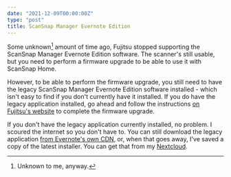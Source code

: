 ```yaml
---
date: "2021-12-09T00:00:00Z"
type: "post"
title: ScanSnap Manager Evernote Edition
---
```


Some unknown[^1] amount of time ago, Fujitsu stopped supporting the
ScanSnap Manager Evernote Edition software. The scanner's still usable,
but you need to perform a firmware upgrade to be able to use it with
ScanSnap Home.

However, to be able to perform the firmware upgrade, you still need to
have the legacy ScanSnap Manager Evernote Edition software installed -
which isn't easy to find if you don't currently have it installed. If
you do have the legacy application installed, go ahead and follow the
instructions [on Fujitsu's
website](https://scansnap.fujitsu.com/global/evernote/index.html) to
complete the firmware upgrade.

If you don't have the legacy application currently installed, no
problem. I scoured the internet so you don't have to. You can still
download the legacy application [from Evernote's own
CDN](https://cdn1.evernote.com/scansnap/win/PFU_Scanner_Installer_b19.exe),
or, when that goes away, I've saved a copy of the latest installer. You
can get that from my [Nextcloud](https://cloud.fminus.co/s/NjyHicCXsyjqx8J).

[^1]: Unknown to me, anyway.
